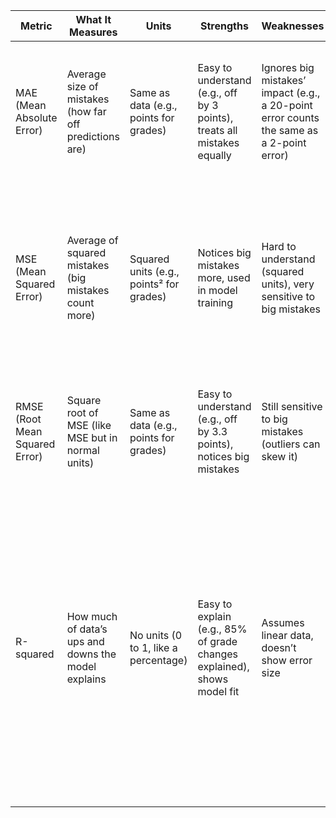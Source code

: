 | Metric | What It Measures | Units | Strengths | Weaknesses | When to Use | Simple Math |
|--------|------------------|-------|-----------|------------|-------------|-------------|
| MAE (Mean Absolute Error) | Average size of mistakes (how far off predictions are) | Same as data (e.g., points for grades) | Easy to understand (e.g., off by 3 points), treats all mistakes equally | Ignores big mistakes’ impact (e.g., a 20-point error counts the same as a 2-point error) | When you want a simple error average and big mistakes aren’t critical | 1. Error = Predicted - Actual (make positive)<br>2. Total Error = Error1 + Error2 + ...<br>3. MAE = Total Error / Number of Predictions |
| MSE (Mean Squared Error) | Average of squared mistakes (big mistakes count more) | Squared units (e.g., points² for grades) | Notices big mistakes more, used in model training | Hard to understand (squared units), very sensitive to big mistakes | When big mistakes are a big deal (e.g., safety systems) or for training models | 1. Error = Predicted - Actual<br>2. Squared Error = Error * Error<br>3. Total = Squared Error1 + Squared Error2 + ...<br>4. MSE = Total / Number of Predictions |
| RMSE (Root Mean Squared Error) | Square root of MSE (like MSE but in normal units) | Same as data (e.g., points for grades) | Easy to understand (e.g., off by 3.3 points), notices big mistakes | Still sensitive to big mistakes (outliers can skew it) | When you want MSE’s focus on big mistakes but need clear units | 1. Calculate MSE<br>2. RMSE = Square Root of MSE |
| R-squared | How much of data’s ups and downs the model explains | No units (0 to 1, like a percentage) | Easy to explain (e.g., 85% of grade changes explained), shows model fit | Assumes linear data, doesn’t show error size | To show how well the model fits, especially to non-technical people | 1. Average = (Actual1 + Actual2 + ...) / Number of Predictions<br>2. Total Variation = Sum of (Actual - Average) * (Actual - Average)<br>3. Unexplained = Sum of (Predicted - Actual) * (Predicted - Actual)<br>4. R-squared = 1 - (Unexplained / Total Variation) |